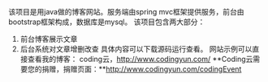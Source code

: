 该项目是用java做的博客网站。服务端由spring mvc框架提供服务，前台由bootstrap框架构成，数据库是mysql。
该项目包含两大部分：
1. 前台博客展示文章
2. 后台系统对文章增删改查
具体内容可以下载源码运行查看。
网站示例可以直接查看我的博客：
coding云，http://www.codingyun.com/
**Coding云需要您的捐赠，捐赠页面：**http://www.codingyun.com/codingEvent